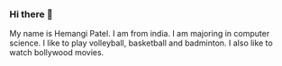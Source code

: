 ### Hi there 👋

My name is Hemangi Patel. I am from india. I am majoring in computer science. I like to play volleyball, basketball and badminton. I also like to watch bollywood movies.
